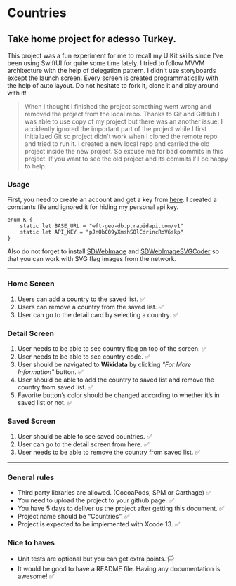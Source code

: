 # Countries
## Take home project for adesso Turkey.
This project was a fun experiment for me to recall my UIKit skills since I've been using SwiftUI for quite some time lately. I tried to follow MVVM architecture with the help of delegation pattern. I didn't use storyboards except the launch screen. Every screen is created programmatically with the help of auto layout. Do not hesitate to fork it, clone it and play around with it!

>When I thought I finished the project something went wrong and removed the project from the local repo. Thanks to Git and GitHub I was able to use copy of my project but there was an another issue: I accidently ignored the important part of the project while I first initialized Git so project didn't work when I cloned the remote repo and tried to run it. I created a new local repo and carried the old project inside the new project. So excuse me for bad commits in this project. If you want to see the old project and its commits I'll be happy to help.

### Usage
First, you need to create an account and get a key from [here](https://rapidapi.com/wirefreethought/api/geodb-cities). I created a constants file and ignored it for hiding my personal api key.
```
enum K {
    static let BASE_URL = "wft-geo-db.p.rapidapi.com/v1"
    static let API_KEY = "pJnObC09yXmshSQlCdrincRoV6skp"
}
```
Also do not forget to install [SDWebImage](https://github.com/SDWebImage/SDWebImage) and [SDWebImageSVGCoder](https://github.com/SDWebImage/SDWebImageSVGCoder) so that you can work with SVG flag images from the network. 

---

### Home Screen
1. Users can add a country to the saved list. ✅
2. Users can remove a country from the saved list. ✅
3. User can go to the detail card by selecting a country. ✅

### Detail Screen
1. User needs to be able to see country flag on top of the screen. ✅
2. User needs to be able to see country code. ✅
3. User should be navigated to **Wikidata** by clicking *"For More Information"* button. ✅
4. User should be able to add the country to saved list and remove the country from saved list. ✅
5. Favorite button’s color should be changed according to whether it’s in saved list or not. ✅

### Saved Screen
1. User should be able to see saved countries. ✅
2. User can go to the detail screen from here. ✅
3. User needs to be able to remove the country from saved list. ✅

---

### General rules
- Third party libraries are allowed. (CocoaPods, SPM or Carthage) ✅ 
- You need to upload the project to your github page. ✅
- You have 5 days to deliver us the project after getting this document. ✅
- Project name should be “Countries”. ✅
- Project is expected to be implemented with Xcode 13. ✅

### Nice to haves
- Unit tests are optional but you can get extra points. 🏳️
- It would be good to have a README file. Having any documentation is awesome! ✅
